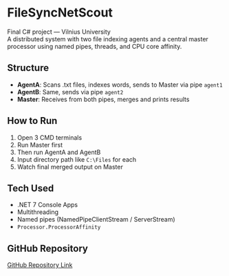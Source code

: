 # FileSyncNetScout

Final C# project — Vilnius University  
A distributed system with two file indexing agents and a central master processor using named pipes, threads, and CPU core affinity.

## Structure

- **AgentA**: Scans .txt files, indexes words, sends to Master via pipe `agent1`
- **AgentB**: Same, sends via pipe `agent2`
- **Master**: Receives from both pipes, merges and prints results

## How to Run

1. Open 3 CMD terminals
2. Run Master first
3. Then run AgentA and AgentB
4. Input directory path like `C:\Files` for each
5. Watch final merged output on Master

## Tech Used

- .NET 7 Console Apps
- Multithreading
- Named pipes (NamedPipeClientStream / ServerStream)
- `Processor.ProcessorAffinity`

## GitHub Repository

[GitHub Repository Link](https://github.com/Sifaurrahman/FileSyncNetScout)
